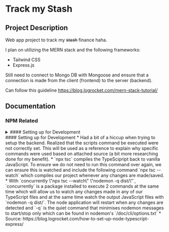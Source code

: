 # Track my Stash
## Project Description
Web app project to track my ~~stash~~ finance haha.

I plan on utilizing the MERN stack and the following frameworks:
* Tailwind CSS <br>
* Express.js

Still need to connect to Mongo DB with Mongoose and ensure that a connection is made from the client (frontend) to the server (backend).

Can follow this guideline https://blog.logrocket.com/mern-stack-tutorial/

## Documentation
### NPM Related
<details>
<summary>#### Setting up for Development</summary>
This is a dropdown with text!
</details>
#### Setting up for Development
* Had a bit of a hiccup when trying to setup the backend. Realized that the scripts command be executed were not correctly set. This will be used as a reference to explain why specific commands were used based on attached source (a bit more researching done for my benefit). 
* `npx tsc` compiles the TypeScipript back to vanilla JavaScript. To ensure we do not need to run this command over again, we can ensure this is watched and include the following command `npx tsc --watch` which compiles our project whenever any changes are made/saved. 
* With `concurrently \"npx tsc --watch\" \"nodemon -q dist/\"`, `concurrently` is a package installed to execute 2 commands at the same time which will allow us to watch any changes made in any of our TypeScript files and at the same time watch the output JavaScript files with `nodemon -q dist/`. The node application will restart when any changes are detected and `-q` is the quiet command that minimises nodemon messages to start/stop only which can be found in nodemon's `/doc/cli/options.txt`
* Source: https://blog.logrocket.com/how-to-set-up-node-typescript-express/
